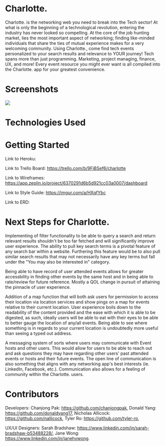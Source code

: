# Charlotte.

Charlotte. is the networking web you need to break into the Tech sector! At what is only the beginning of a technological revolution, entering the industry has never looked so compelling. At the core of the job hunting market, lies the most important aspect of networking; finding like-minded individuals that share the ties of mutual experience makes for a very welcoming community. Using Charlotte., come find tech events personalized to your search results and relevance to YOUR journey! Tech spans more than just programming. Marketing, project managing, finance, UX, and more! Every event resource you might ever want is all compiled into the Charlotte. app for your greatest convenience.

# Screenshots

<img src="/static/images/first.png/">

# Technologies Used

# Getting Started

Link to Heroku:

Link to Trello Board: https://trello.com/b/9FiBSef6/charlotte

Link to Wireframes: https://app.zeplin.io/project/6370291d6b5d921cc03a0007/dashboard

Link to Style Guide: https://imgur.com/a/HXqfYbc

Link to ERD:

# Next Steps for Charlotte.

Implementing of filter functionality to be able to query a search and return relevant results shouldn't be too far fetched and will significantly improve user experience. The ability to pull key search terms is a pivotal feature of any search bar within a website. Furthering this feature would be to also pull similar search results that may not necessarily have any key terms but fall under the "You may also be interested in" category.

Being able to have record of user attended events allows for greater accessbility in finding other events by the same host and in being able to rate/review for future reference. Mostly a QOL change in pursuit of attaining the pinnacle of user experience.

Addition of a map function that will both ask users for permission to access their location via location services and show pings on a map for events relative to their current location. User experience boils down to the readability of the content provided and the ease with which it is able to be digested, as such, ideally users will be able to eat with their eyes to be able to better gauge the location of any/all events. Being able to see where something is in regards to your current location is undoubtedly more useful than seeing a typed out address.

A messaging system of sorts where users may communicate with Event hosts and other users. This would allow for users to be able to reach out and ask questions they may have regarding other users' past attended events or hosts and their future events. The open line of communication is also something that aligns with any networking app's best interests (ie. LinkedIn, Facebook, etc.). Communication also allows for a feeling of community within the Charlotte. users.

# Contributors

Developers:
Chanjong Pak: https://github.com/chanjongpak,
Donald Yang: https://github.com/donaldyang17,
Nicholas Allicock: https://github.com/nallicock,
Tyler Ro: https://github.com/tyler-ro,

UX/UI Designers:
Sarah Bradshaw: https://www.linkedin.com/in/sarah-bradshaw-b53488228/,
Jane Wong: https://www.linkedin.com/in/janehywong.
